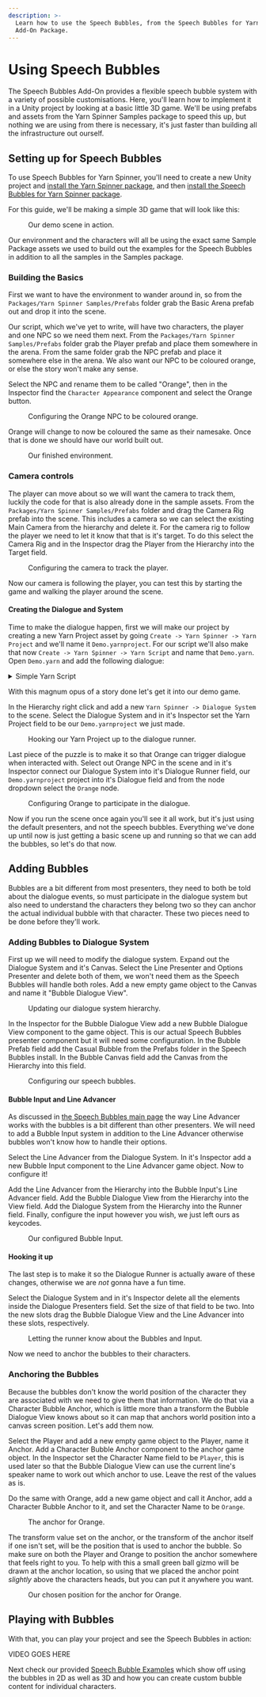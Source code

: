 ```yaml
---
description: >-
  Learn how to use the Speech Bubbles, from the Speech Bubbles for Yarn Spinner
  Add-On Package.
---
```


# Using Speech Bubbles

The Speech Bubbles Add-On provides a flexible speech bubble system with a variety of possible customisations. Here, you'll learn how to implement it in a Unity project by looking at a basic little 3D game.
We'll be using prefabs and assets from the Yarn Spinner Samples package to speed this up, but nothing we are using from there is necessary, it's just faster than building all the infrastructure out ourself.

## Setting up for Speech Bubbles

To use Speech Bubbles for Yarn Spinner, you'll need to create a new Unity project and [install the Yarn Spinner package](../../using-yarnspinner-with-unity/installation-and-setup.md), and then [install the Speech Bubbles for Yarn Spinner package](installing-speech-bubbles.md).

For this guide, we'll be making a simple 3D game that will look like this:

<figure><img src="../../.gitbook/assets/usb1.png" alt=""><figcaption>Our demo scene in action.</figcaption></figure>

Our environment and the characters will all be using the exact same Sample Package assets we used to build out the examples for the Speech Bubbles in addition to all the samples in the Samples package.

### Building the Basics

First we want to have the environment to wander around in, so from the `Packages/Yarn Spinner Samples/Prefabs` folder grab the Basic Arena prefab out and drop it into the scene.

Our script, which we've yet to write, will have two characters, the player and one NPC so we need them next.
From the `Packages/Yarn Spinner Samples/Prefabs` folder grab the Player prefab and place them somewhere in the arena.
From the same folder grab the NPC prefab and place it somewhere else in the arena.
We also want our NPC to be coloured orange, or else the story won't make any sense.

Select the NPC and rename them to be called "Orange", then in the Inspector find the `Character Appearance` component and select the Orange button.

<figure><img src="../../.gitbook/assets/usb2.png" alt=""><figcaption>Configuring the Orange NPC to be coloured orange.</figcaption></figure>

Orange will change to now be coloured the same as their namesake.
Once that is done we should have our world built out.

<figure><img src="../../.gitbook/assets/usb3.png" alt=""><figcaption>Our finished environment.</figcaption></figure>

### Camera controls

The player can move about so we will want the camera to track them, luckily the code for that is also already done in the sample assets.
From the `Packages/Yarn Spinner Samples/Prefabs` folder and drag the Camera Rig prefab into the scene.
This includes a camera so we can select the existing Main Camera from the hierarchy and delete it.
For the camera rig to follow the player we need to let it know that that is it's target.
To do this select the Camera Rig and in the Inspector drag the Player from the Hierarchy into the Target field.

<figure><img src="../../.gitbook/assets/usb4.png" alt=""><figcaption>Configuring the camera to track the player.</figcaption></figure>

Now our camera is following the player, you can test this by starting the game and walking the player around the scene.

#### Creating the Dialogue and System

Time to make the dialogue happen, first we will make our project by creating a new Yarn Project asset by going `Create -> Yarn Spinner -> Yarn Project` and we'll name it `Demo.yarnproject`.
For our script we'll also make that now `Create -> Yarn Spinner -> Yarn Script` and name that `Demo.yarn`.
Open `Demo.yarn` and add the following dialogue:

<details>

<summary>Simple Yarn Script</summary>

```
title: Orange
---
Orange: Hello!
    -> Why Hello There!
        Orange: You are a bold one.
    -> Who are you?
        Orange: I'm Orange.
    -> You're orange.
        Orange: Yep.
===
```

</details>

With this magnum opus of a story done let's get it into our demo game.

In the Hierarchy right click and add a new `Yarn Spinner -> Dialogue System` to the scene.
Select the Dialogue System and in it's Inspector set the Yarn Project field to be our `Demo.yarnproject` we just made.

<figure><img src="../../.gitbook/assets/usb5.png" alt=""><figcaption>Hooking our Yarn Project up to the dialogue runner.</figcaption></figure>

Last piece of the puzzle is to make it so that Orange can trigger dialogue when interacted with.
Select out Orange NPC in the scene and in it's Inspector connect our Dialogue System into it's Dialogue Runner field, our `Demo.yarnproject` project into it's Dialogue field and from the node dropdown select the `Orange` node.

<figure><img src="../../.gitbook/assets/usb6.png" alt=""><figcaption>Configuring Orange to participate in the dialogue.</figcaption></figure>

Now if you run the scene once again you'll see it all work, but it's just using the default presenters, and not the speech bubbles.
Everything we've done up until now is just getting a basic scene up and running so that we can add the bubbles, so let's do that now.

## Adding Bubbles

Bubbles are a bit different from most presenters, they need to both be told about the dialogue events, so must participate in the dialogue system but also need to understand the characters they belong two so they can anchor the actual individual bubble with that character.
These two pieces need to be done before they'll work.

### Adding Bubbles to Dialogue System

First up we will need to modify the dialogue system.
Expand out the Dialogue System and it's Canvas.
Select the Line Presenter and Options Presenter and delete both of them, we won't need them as the Speech Bubbles will handle both roles.
Add a new empty game object to the Canvas and name it "Bubble Dialogue View".

<figure><img src="../../.gitbook/assets/usb7.png" alt=""><figcaption>Updating our dialogue system hierarchy.</figcaption></figure>

In the Inspector for the Bubble Dialogue View add a new Bubble Dialogue View component to the game object.
This is our actual Speech Bubbles presenter component but it will need some configuration.
In the Bubble Prefab field add the Casual Bubble from the Prefabs folder in the Speech Bubbles install.
In the Bubble Canvas field add the Canvas from the Hierarchy into this field.

<figure><img src="../../.gitbook/assets/usb8.png" alt=""><figcaption>Configuring our speech bubbles.</figcaption></figure>

#### Bubble Input and Line Advancer

As discussed in [the Speech Bubbles main page](README.md) the way Line Advancer works with the bubbles is a bit different than other presenters.
We will need to add a Bubble Input system in addition to the Line Advancer otherwise bubbles won't know how to handle their options.

Select the Line Advancer from the Dialogue System.
In it's Inspector add a new Bubble Input component to the Line Advancer game object.
Now to configure it!

Add the Line Advancer from the Hierarchy into the Bubble Input's Line Advancer field.
Add the Bubble Dialogue View from the Hierarchy into the View field.
Add the Dialogue System from the Hierarchy into the Runner field.
Finally, configure the input however you wish, we just left ours as keycodes.

<figure><img src="../../.gitbook/assets/usb9.png" alt=""><figcaption>Our configured Bubble Input.</figcaption></figure>

#### Hooking it up

The last step is to make it so the Dialogue Runner is actually aware of these changes, otherwise we are *not* gonna have a fun time.

Select the Dialogue System and in it's Inspector delete all the elements inside the Dialogue Presenters field.
Set the size of that field to be two.
Into the new slots drag the Bubble Dialogue View and the Line Advancer into these slots, respectively.

<figure><img src="../../.gitbook/assets/usb10.png" alt=""><figcaption>Letting the runner know about the Bubbles and Input.</figcaption></figure>

Now we need to anchor the bubbles to their characters.

### Anchoring the Bubbles

Because the bubbles don't know the world position of the character they are associated with we need to give them that information.
We do that via a Character Bubble Anchor, which is little more than a transform the Bubble Dialogue View knows about so it can map that anchors world position into a canvas screen position.
Let's add them now.

Select the Player and add a new empty game object to the Player, name it Anchor.
Add a Character Bubble Anchor component to the anchor game object.
In the Inspector set the Character Name field to be `Player`, this is used later so that the Bubble Dialogue View can use the current line's speaker name to work out which anchor to use.
Leave the rest of the values as is.

Do the same with Orange, add a new game object and call it Anchor, add a Character Bubble Anchor to it, and set the Character Name to be `Orange`.

<figure><img src="../../.gitbook/assets/usb11.png" alt=""><figcaption>The anchor for Orange.</figcaption></figure>

The transform value set on the anchor, or the transform of the anchor itself if one isn't set, will be the position that is used to anchor the bubble.
So make sure on both the Player and Orange to position the anchor somewhere that feels right to you.
To help with this a small green ball gizmo will be drawn at the anchor location, so using that we placed the anchor point *slightly* above the characters heads, but you can put it anywhere you want.

<figure><img src="../../.gitbook/assets/usb12.png" alt=""><figcaption>Our chosen position for the anchor for Orange.</figcaption></figure>

## Playing with Bubbles

With that, you can play your project and see the Speech Bubbles in action:

VIDEO GOES HERE

Next check our provided [Speech Bubble Examples](speech-bubble-examples.md) which show off using the bubbles in 2D as well as 3D and how you can create custom bubble content for individual characters.
